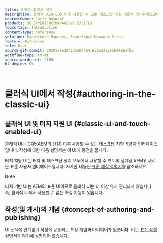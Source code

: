 ```yaml
---
title: 클래식 UI에서 작성
description: 클래식 UI는 CQ5 이후 사용할 수 있는 데스크탑 지향 사용자 인터페이스입니다. 작성에 대한 다음 설명서는 이 UI에 중점을 둡니다. 터치 기반 UI는 터치 및 데스크탑 장치 모두에서 사용할 수 있도록 설계된 AEM용 새로운 표준 사용자 인터페이스입니다. 자세한 내용은 표준 작성 설명서 를 참조하십시오.
contentOwner: Chris Bohnert
products: SG_EXPERIENCEMANAGER/6.5/SITES
topic-tags: introduction
content-type: reference
solution: Experience Manager, Experience Manager Sites
feature: Authoring
role: User
source-git-commit: 29391c8e3042a8a04c64165663a228bb4886afb5
workflow-type: tm+mt
source-wordcount: '183'
ht-degree: 0%

---
```


# 클래식 UI에서 작성{#authoring-in-the-classic-ui}

## 클래식 UI 및 터치 지원 UI {#classic-ui-and-touch-enabled-ui}

클래식 UI는 CQ5(AEM의 전설) 이후 사용할 수 있는 데스크탑 지향 사용자 인터페이스입니다. 작성에 대한 다음 설명서는 이 UI에 중점을 둡니다.

터치 지원 UI는 터치 및 데스크탑 장치 모두에서 사용할 수 있도록 설계된 AEM용 새로운 표준 사용자 인터페이스입니다. 자세한 내용은 [표준 제작 설명서](/help/sites-authoring/author.md)를 참조하세요.

>[!NOTE]
>
>터치 기반 UI는 AEM의 표준 UI이므로 클래식 UI는 더 이상 유지 관리되지 않습니다. 즉, 클래식 UI에서 사용할 수 없는 특정 기능이 있습니다.

## 작성(및 게시)의 개념 {#concept-of-authoring-and-publishing}

UI 선택에 관계없이 작성에 공통되는 특정 개념과 아이디어가 있습니다. 이는 [표준 작성 설명서의 여기](/help/sites-authoring/author.md#concept-of-authoring-and-publishing)에 설명되어 있습니다.
